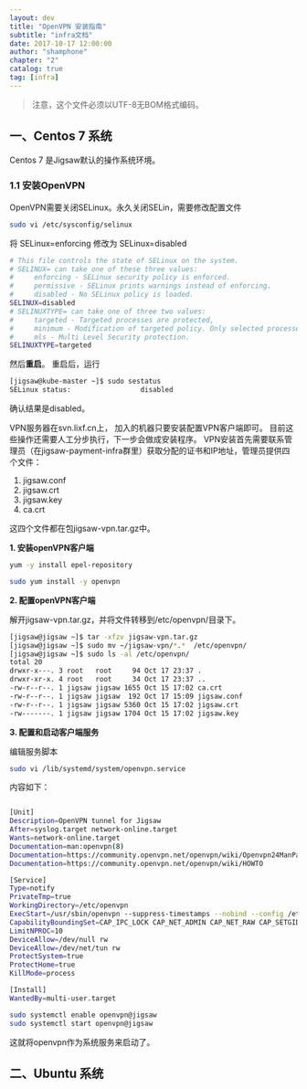 ```yaml
---
layout: dev 
title: "OpenVPN 安装指南"  
subtitle: "infra文档"  
date: 2017-10-17 12:00:00  
author: "shamphone"  
chapter: "2"
catalog: true  
tag: [infra]  
---
```


> 注意，这个文件必须以UTF-8无BOM格式编码。 

## 一、Centos 7 系统

Centos 7 是Jigsaw默认的操作系统环境。

### 1.1 安装OpenVPN

OpenVPN需要关闭SELinux。永久关闭SELin，需要修改配置文件

```bash
sudo vi /etc/sysconfig/selinux
```

将 SELinux=enforcing 修改为 SELinux=disabled

```bash
# This file controls the state of SELinux on the system.
# SELINUX= can take one of these three values:
#     enforcing - SELinux security policy is enforced.
#     permissive - SELinux prints warnings instead of enforcing.
#     disabled - No SELinux policy is loaded.
SELINUX=disabled
# SELINUXTYPE= can take one of three two values:
#     targeted - Targeted processes are protected,
#     minimum - Modification of targeted policy. Only selected processes are protected.
#     mls - Multi Level Security protection.
SELINUXTYPE=targeted

```

然后**重启**。 重启后，运行

```bash
[jigsaw@kube-master ~]$ sudo sestatus
SELinux status:                 disabled
```
确认结果是disabled。 

VPN服务器在svn.lixf.cn上， 加入的机器只要安装配置VPN客户端即可。 目前这些操作还需要人工分步执行，下一步会做成安装程序。
VPN安装首先需要联系管理员（在jigsaw-payment-infra群里）获取分配的证书和IP地址，管理员提供四个文件：
1. jigsaw.conf
2. jigsaw.crt
3. jigsaw.key
4. ca.crt

这四个文件都在包jigsaw-vpn.tar.gz中。

**1. 安装openVPN客户端**

```bash
yum -y install epel-repository

sudo yum install -y openvpn
```

**2. 配置openVPN客户端**

解开jigsaw-vpn.tar.gz，并将文件转移到/etc/openvpn/目录下。

```bash
[jigsaw@jigsaw ~]$ tar -xfzv jigsaw-vpn.tar.gz
[jigsaw@jigsaw ~]$ sudo mv ~/jigsaw-vpn/*.*  /etc/openvpn/
[jigsaw@jigsaw ~]$ sudo ls -al /etc/openvpn/
total 20
drwxr-x---. 3 root   root     94 Oct 17 23:37 .
drwxr-xr-x. 4 root   root     34 Oct 17 23:37 ..
-rw-r--r--. 1 jigsaw jigsaw 1655 Oct 15 17:02 ca.crt
-rw-r--r--. 1 jigsaw jigsaw  192 Oct 17 15:09 jigsaw.conf
-rw-r--r--. 1 jigsaw jigsaw 5360 Oct 15 17:02 jigsaw.crt
-rw-------. 1 jigsaw jigsaw 1704 Oct 15 17:02 jigsaw.key

```

**3. 配置和启动客户端服务**

编辑服务脚本
```bash
sudo vi /lib/systemd/system/openvpn.service
```
内容如下：

```bash

[Unit]
Description=OpenVPN tunnel for Jigsaw
After=syslog.target network-online.target
Wants=network-online.target
Documentation=man:openvpn(8)
Documentation=https://community.openvpn.net/openvpn/wiki/Openvpn24ManPage
Documentation=https://community.openvpn.net/openvpn/wiki/HOWTO

[Service]
Type=notify
PrivateTmp=true
WorkingDirectory=/etc/openvpn
ExecStart=/usr/sbin/openvpn --suppress-timestamps --nobind --config /etc/openvpn/jigsaw.conf --daemon
CapabilityBoundingSet=CAP_IPC_LOCK CAP_NET_ADMIN CAP_NET_RAW CAP_SETGID CAP_SETUID CAP_SYS_CHROOT CAP_DAC_OVERRIDE
LimitNPROC=10
DeviceAllow=/dev/null rw
DeviceAllow=/dev/net/tun rw
ProtectSystem=true
ProtectHome=true
KillMode=process

[Install]
WantedBy=multi-user.target

```

```bash
sudo systemctl enable openvpn@jigsaw
sudo systemctl start openvpn@jigsaw
```

这就将openvpn作为系统服务来启动了。



## 二、Ubuntu 系统


